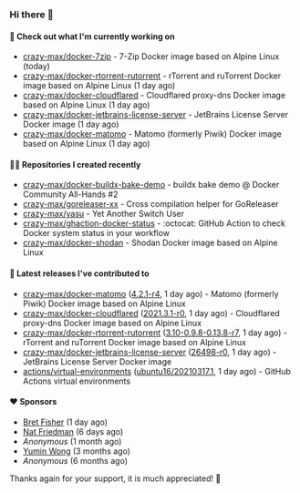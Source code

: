 ### Hi there 👋

#### 👷 Check out what I'm currently working on

- [crazy-max/docker-7zip](https://github.com/crazy-max/docker-7zip) - 7-Zip Docker image based on Alpine Linux (today)
- [crazy-max/docker-rtorrent-rutorrent](https://github.com/crazy-max/docker-rtorrent-rutorrent) - rTorrent and ruTorrent Docker image based on Alpine Linux (1 day ago)
- [crazy-max/docker-cloudflared](https://github.com/crazy-max/docker-cloudflared) - Cloudflared proxy-dns Docker image based on Alpine Linux (1 day ago)
- [crazy-max/docker-jetbrains-license-server](https://github.com/crazy-max/docker-jetbrains-license-server) - JetBrains License Server Docker image (1 day ago)
- [crazy-max/docker-matomo](https://github.com/crazy-max/docker-matomo) - Matomo (formerly Piwik) Docker image based on Alpine Linux (1 day ago)

#### 👨‍💻 Repositories I created recently

- [crazy-max/docker-buildx-bake-demo](https://github.com/crazy-max/docker-buildx-bake-demo) - buildx bake demo @ Docker Community All-Hands #2
- [crazy-max/goreleaser-xx](https://github.com/crazy-max/goreleaser-xx) - Cross compilation helper for GoReleaser
- [crazy-max/yasu](https://github.com/crazy-max/yasu) - Yet Another Switch User
- [crazy-max/ghaction-docker-status](https://github.com/crazy-max/ghaction-docker-status) - :octocat: GitHub Action to check Docker system status in your workflow
- [crazy-max/docker-shodan](https://github.com/crazy-max/docker-shodan) - Shodan Docker image based on Alpine Linux

#### 🚀 Latest releases I've contributed to

- [crazy-max/docker-matomo](https://github.com/crazy-max/docker-matomo) ([4.2.1-r4](https://github.com/crazy-max/docker-matomo/releases/tag/4.2.1-r4), 1 day ago) - Matomo (formerly Piwik) Docker image based on Alpine Linux
- [crazy-max/docker-cloudflared](https://github.com/crazy-max/docker-cloudflared) ([2021.3.1-r0](https://github.com/crazy-max/docker-cloudflared/releases/tag/2021.3.1-r0), 1 day ago) - Cloudflared proxy-dns Docker image based on Alpine Linux
- [crazy-max/docker-rtorrent-rutorrent](https://github.com/crazy-max/docker-rtorrent-rutorrent) ([3.10-0.9.8-0.13.8-r7](https://github.com/crazy-max/docker-rtorrent-rutorrent/releases/tag/3.10-0.9.8-0.13.8-r7), 1 day ago) - rTorrent and ruTorrent Docker image based on Alpine Linux
- [crazy-max/docker-jetbrains-license-server](https://github.com/crazy-max/docker-jetbrains-license-server) ([26498-r0](https://github.com/crazy-max/docker-jetbrains-license-server/releases/tag/26498-r0), 1 day ago) - JetBrains License Server Docker image
- [actions/virtual-environments](https://github.com/actions/virtual-environments) ([ubuntu16/20210317.1](https://github.com/actions/virtual-environments/releases/tag/ubuntu16%2F20210317.1), 1 day ago) - GitHub Actions virtual environments

#### ❤️ Sponsors
- [Bret Fisher](https://github.com/BretFisher) (1 day ago)
- [Nat Friedman](https://github.com/nat) (6 days ago)
- _Anonymous_ (1 month ago)
- [Yumin Wong](https://github.com/itsbagpack) (3 months ago)
- _Anonymous_ (6 months ago)

Thanks again for your support, it is much appreciated! 🙏
